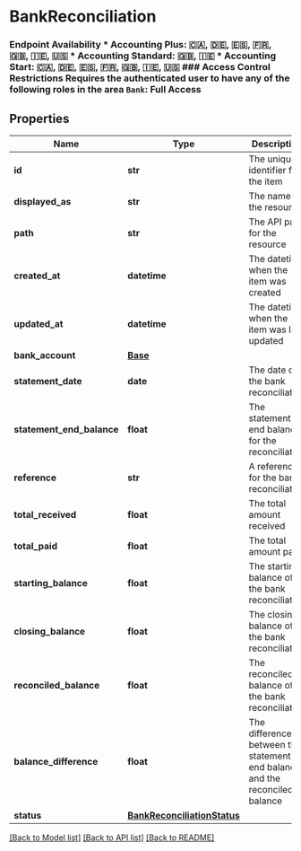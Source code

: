 # BankReconciliation

### Endpoint Availability  * Accounting Plus: 🇨🇦, 🇩🇪, 🇪🇸, 🇫🇷, 🇬🇧, 🇮🇪, 🇺🇸 * Accounting Standard: 🇬🇧, 🇮🇪 * Accounting Start: 🇨🇦, 🇩🇪, 🇪🇸, 🇫🇷, 🇬🇧, 🇮🇪, 🇺🇸  ### Access Control Restrictions  Requires the authenticated user to have any of the following roles in the area `Bank`: Full Access
## Properties
Name | Type | Description | Notes
------------ | ------------- | ------------- | -------------
**id** | **str** | The unique identifier for the item | [optional] 
**displayed_as** | **str** | The name of the resource | [optional] 
**path** | **str** | The API path for the resource | [optional] 
**created_at** | **datetime** | The datetime when the item was created | [optional] 
**updated_at** | **datetime** | The datetime when the item was last updated | [optional] 
**bank_account** | [**Base**](Base.md) |  | [optional] 
**statement_date** | **date** | The date of the bank reconciliation | [optional] 
**statement_end_balance** | **float** | The statement end balance for the reconciliation | [optional] 
**reference** | **str** | A reference for the bank reconciliation | [optional] 
**total_received** | **float** | The total amount received | [optional] 
**total_paid** | **float** | The total amount paid | [optional] 
**starting_balance** | **float** | The starting balance of the bank reconciliation | [optional] 
**closing_balance** | **float** | The closing balance of the bank reconciliation | [optional] 
**reconciled_balance** | **float** | The reconciled balance of the bank reconciliation | [optional] 
**balance_difference** | **float** | The difference between the statement end balance and the reconciled balance | [optional] 
**status** | [**BankReconciliationStatus**](BankReconciliationStatus.md) |  | [optional] 

[[Back to Model list]](../README.md#documentation-for-models) [[Back to API list]](../README.md#documentation-for-api-endpoints) [[Back to README]](../README.md)


